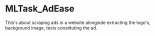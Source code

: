 # MLTask_AdEase
This's about scraping ads in a website alongside extracting the logo's, background image, texts constituting the ad.

